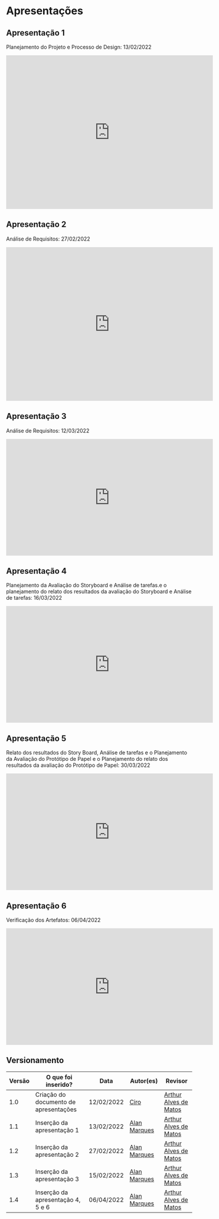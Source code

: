 # Apresentações

## Apresentação 1
Planejamento do Projeto e Processo de Design: 13/02/2022
<p align='center'>
    <iframe width="560" height="415" src="https://www.youtube.com/embed/On1Aa9c80XQ" title="YouTube video player" frameborder="0" allow="accelerometer; autoplay; clipboard-write; encrypted-media; gyroscope; picture-in-picture" allowfullscreen></iframe>
</p>

## Apresentação 2
Análise de Requisitos: 27/02/2022
<p align='center'>
    <iframe width="560" height="415" src="https://www.youtube.com/embed/3y2xWyKv_Ik" title="YouTube video player" frameborder="0" allow="accelerometer; autoplay; clipboard-write; encrypted-media; gyroscope; picture-in-picture" allowfullscreen></iframe>
</p>

## Apresentação 3
Análise de Requisitos: 12/03/2022
<p align='center'>
    <iframe width="560" height="315" src="https://www.youtube.com/embed/01-4YTVOo0g" title="YouTube video player" frameborder="0" allow="accelerometer; autoplay; clipboard-write; encrypted-media; gyroscope; picture-in-picture" allowfullscreen></iframe>
</p>

## Apresentação 4
Planejamento da Avaliação do Storyboard e Análise de tarefas.e o planejamento do relato dos resultados da avaliação do Storyboard e Análise de tarefas: 16/03/2022
<p>
    <iframe width="560" height="315" src="https://www.youtube.com/embed/wBj-5yFtvNw" title="YouTube video player" frameborder="0" allow="accelerometer; autoplay; clipboard-write; encrypted-media; gyroscope; picture-in-picture" allowfullscreen></iframe>
</p>

## Apresentação 5
Relato dos resultados do Story Board, Análise de tarefas e o Planejamento da Avaliação do Protótipo de Papel e o Planejamento do relato dos resultados da avaliação do Protótipo de Papel: 30/03/2022
<p align='center'>
    <iframe width="560" height="315" src="https://www.youtube.com/embed/ON8aOOhRV7E" title="YouTube video player" frameborder="0" allow="accelerometer; autoplay; clipboard-write; encrypted-media; gyroscope; picture-in-picture" allowfullscreen></iframe>
</p>

## Apresentação 6
Verificação dos Artefatos: 06/04/2022
<p align='center'>
    <iframe width="560" height="315" src="https://www.youtube.com/embed/7DFH-CjqHoY" title="YouTube video player" frameborder="0" allow="accelerometer; autoplay; clipboard-write; encrypted-media; gyroscope; picture-in-picture" allowfullscreen></iframe>
</p>

## Versionamento
Versão |  O que foi inserido? | Data | Autor(es)| Revisor
---- |----- | ---- | ---- | ----
1.0 | Criação do documento de apresentações |12/02/2022| [Ciro](https://github.com/ciro-c) | [Arthur Alves de Matos](https://github.com/Arthur-Gaudium)
1.1 | Inserção da apresentação 1 |13/02/2022| [Alan Marques](https://github.com/alan-ms) | [Arthur Alves de Matos](https://github.com/Arthur-Gaudium)
1.2 | Inserção da apresentação 2 |27/02/2022| [Alan Marques](https://github.com/alan-ms) | [Arthur Alves de Matos](https://github.com/Arthur-Gaudium)
1.3 | Inserção da apresentação 3 |15/02/2022| [Alan Marques](https://github.com/alan-ms) | [Arthur Alves de Matos](https://github.com/Arthur-Gaudium)
1.4 | Inserção da apresentação 4, 5 e 6 |06/04/2022| [Alan Marques](https://github.com/alan-ms) | [Arthur Alves de Matos](https://github.com/Arthur-Gaudium)